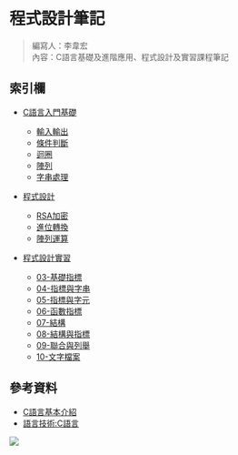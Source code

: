 # 程式設計筆記
>編寫人：李韋宏  
>內容：C語言基礎及進階應用、程式設計及實習課程筆記
## 索引欄

+ [C語言入門基礎](./C語言入門基礎)
   + [輸入輸出](./C語言入門基礎/輸入輸出.md)
   + [條件判斷](./C語言入門基礎/條件判斷.md)
   + [迴圈](./C語言入門基礎/迴圈.md)
   + [陣列](./C語言入門基礎/陣列.md)
   + [字串處理](./C語言入門基礎/字串.md)
   
+ [程式設計](./程式設計)
   + [RSA加密](./程式設計/RSA加密.c)
   + [進位轉換](./程式設計/二進轉十進&十進轉二進.md)
   + [陣列運算](./程式設計/陣列運算.md)
   
+ [程式設計實習](./程式設計實習)
   + [03-基礎指標](./程式設計實習/W3基礎指標.md)
   + [04-指標與字串](./程式設計實習/W4指標與字串.md)
   + [05-指標與字元](./程式設計實習/)
   + [06-函數指標](./程式設計實習/)
   + [07-結構](./程式設計實習/)
   + [08-結構與指標](./程式設計實習/)
   + [09-聯合與列舉](./程式設計實習/)
   + [10-文字檔案](./程式設計實習/)
## 參考資料
   + [C語言基本介紹](http://www2.lssh.tp.edu.tw/~hlf/class-1/lang-c/index.htm?fbclid=IwAR34EjBm10635jdUERfG_C0SZvZFKU_4dDCef3TyHWGVpnGk3BtQfPxFY6I)   
   + [語言技術:C語言](https://openhome.cc/Gossip/CGossip/)    


   ![](https://upload.cc/i1/2023/03/14/sXnBlx.jpeg)
